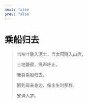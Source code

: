 ```yaml
---
next: false
prev: false
---
```


# 乘船归去 <Badge text="调查中" type="warning" />
> 当枯叶散入泥土，当太阳隐入山后，
>
> 土地静寂，痛声呼止。
>
> 我将乘船归去，
>
> 回到母亲身边，像出生时那样，
>
> 安详入梦。